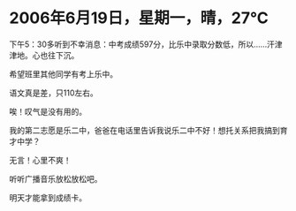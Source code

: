 # 2006年6月19日，星期一，晴，27℃
下午5：30多听到不幸消息：中考成绩597分，比乐中录取分数低，所以……汗津津地。心也往下沉。

希望班里其他同学有考上乐中。

语文真是差，只110左右。

唉！叹气是没有用的。

我的第二志愿是乐二中，爸爸在电话里告诉我说乐二中不好！想托关系把我搞到育才中学？

无言！心里不爽！

听听广播音乐放松放松吧。

明天才能拿到成绩卡。
